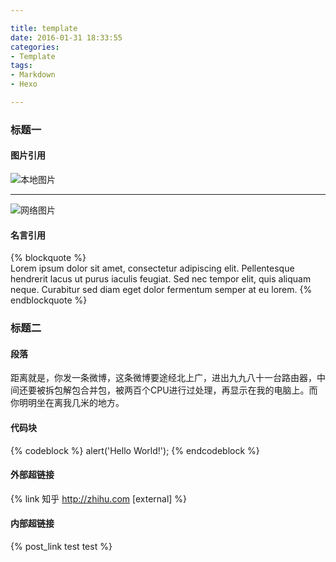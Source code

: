 ```yaml
---

title: template
date: 2016-01-31 18:33:55
categories:
- Template
tags:
- Markdown
- Hexo

---
```

### 标题一
#### 图片引用
![本地图片](template/test.jpg)
***
![网络图片](http://ww2.sinaimg.cn/large/5e8cb366jw1e62o63tkv3j20dh078q5a.jpg)
#### 名言引用
{% blockquote %}  
Lorem ipsum dolor sit amet, consectetur adipiscing elit. Pellentesque hendrerit lacus ut purus iaculis feugiat. Sed nec tempor elit, quis aliquam neque. Curabitur sed diam eget dolor fermentum semper at eu lorem.
{% endblockquote %}
### 标题二
#### 段落
距离就是，你发一条微博，这条微博要途经北上广，进出九九八十一台路由器，中间还要被拆包解包合并包，被两百个CPU进行过处理，再显示在我的电脑上。而你明明坐在离我几米的地方。
#### 代码块
{% codeblock %}
alert('Hello World!');
{% endcodeblock %}
#### 外部超链接
{% link 知乎 http://zhihu.com [external] %}
#### 内部超链接
{% post_link test test %}  


  